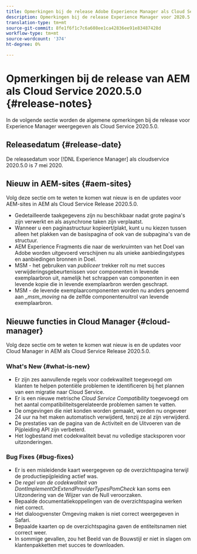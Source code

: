 ```yaml
---
title: Opmerkingen bij de release Adobe Experience Manager als Cloud Service voor 2020.5.0
description: Opmerkingen bij de release Experience Manager voor 2020.5.0
translation-type: tm+mt
source-git-commit: 8fe1f6f1c7c6a608ee1ca42836ee91e83487428d
workflow-type: tm+mt
source-wordcount: '374'
ht-degree: 0%

---
```



# Opmerkingen bij de release van AEM als Cloud Service 2020.5.0 {#release-notes}

In de volgende sectie worden de algemene opmerkingen bij de release voor Experience Manager weergegeven als Cloud Service 2020.5.0.

## Releasedatum {#release-date}

De releasedatum voor [!DNL Experience Manager] als cloudservice 2020.5.0 is 7 mei 2020.

## Nieuw in AEM-sites {#aem-sites}

Volg deze sectie om te weten te komen wat nieuw is en de updates voor AEM-sites in AEM als Cloud Service Release 2020.5.0.

* Gedetailleerde taakgegevens zijn nu beschikbaar nadat grote pagina&#39;s zijn verwerkt en als asynchrone taken zijn verplaatst.
* Wanneer u een paginastructuur kopieert/plakt, kunt u nu kiezen tussen alleen het plakken van de basispagina of ook van de subpagina&#39;s van de structuur.
* AEM Experience Fragments die naar de werkruimten van het Doel van Adobe worden uitgevoerd verschijnen nu als unieke aanbiedingstypes en aanbiedingen bronnen in Doel.
* MSM - het gebruiken van *publiceer* trekker rolt nu met succes verwijderingsgebeurtenissen voor componenten in levende exemplaarbron uit, namelijk het schrappen van componenten in een levende kopie die in levende exemplaarbron werden geschrapt.
* MSM - de levende exemplaarcomponenten worden nu anders genoemd aan *_msm_moving* na de zelfde componentenuitrol van levende exemplaarbron.


## Nieuwe functies in Cloud Manager {#cloud-manager}

Volg deze sectie om te weten te komen wat nieuw is en de updates voor Cloud Manager in AEM als Cloud Service Release 2020.5.0.

### What&#39;s New {#what-is-new}

* Er zijn zes aanvullende regels voor codekwaliteit toegevoegd om klanten te helpen potentiële problemen te identificeren bij het plannen van een migratie naar Cloud Service.
* Er is een nieuwe metrische *Cloud Service Compatibility* toegevoegd om het aantal compatibiliteitsgerelateerde problemen samen te vatten.
* De omgevingen die niet konden worden gemaakt, worden nu ongeveer 24 uur na het maken automatisch verwijderd, tenzij ze al zijn verwijderd.
* De prestaties van de pagina van de Activiteit en de Uitvoeren van de Pijpleiding API zijn verbeterd.
* Het logbestand met codekwaliteit bevat nu volledige stacksporen voor uitzonderingen.

### Bug Fixes  {#bug-fixes}

* Er is een misleidende kaart weergegeven op de overzichtspagina terwijl de productiepijpleiding actief was.
* De *regel van de codekwaliteit van DontImplementOrExtendProviderTypesPomCheck* kan soms een Uitzondering van de Wijzer van de Null veroorzaken.
* Bepaalde documentatiekoppelingen van de overzichtspagina werken niet correct.
* Het dialoogvenster Omgeving maken is niet correct weergegeven in Safari.
* Bepaalde kaarten op de overzichtspagina gaven de entiteitsnamen niet correct weer.
* In sommige gevallen, zou het Beeld van de Bouwstijl er niet in slagen om klantenpakketten met succes te downloaden.


